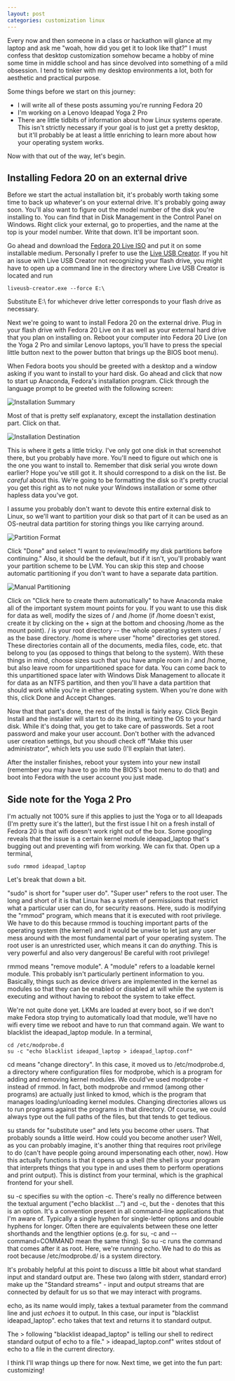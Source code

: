 ```yaml
---
layout: post
categories: customization linux
---
```


Every now and then someone in a class or hackathon will glance at my laptop
and ask me "woah, how did you get it to look like that?" I must confess that
desktop customization somehow became a hobby of mine some time in middle school
and has since devolved into something of a mild obsession. I tend to tinker
with my desktop environments a lot, both for aesthetic and practical purpose.

Some things before we start on this journey:
 * I will write all of these posts assuming you're running Fedora 20
 * I'm working on a Lenovo Ideapad Yoga 2 Pro
 * There are little tidbits of information about how Linux systems operate.
   This isn't strictly necessary if your goal is to just get a pretty desktop,
   but it'll probably be at least a little enriching to learn more about how
   your operating system works.

Now with that out of the way, let's begin.

Installing Fedora 20 on an external drive
-----------------------------------------
Before we start the actual installation bit, it's probably worth taking
some time to back up whatever's on your external drive. It's probably going
away soon. You'll also want to figure out the model number of the disk
you're installing to. You can find that in Disk Management in the Control Panel
on Windows. Right click your external, go to properties, and the name at the
top is your model number. Write that down. It'll be important soon.

Go ahead and download the
[Fedora 20 Live ISO](http://fedoraproject.org/en_GB/get-fedora "Fedora 20 Live ISO Download")
and put it on some installable medium. Personally I prefer to use the
[Live USB Creator](https://fedorahosted.org/liveusb-creator/ "Live USB Creator Download").
If you hit an issue with Live USB Creator not recognizing your flash drive,
you might have to open up a command line in the directory where Live USB
Creator is located and run

    liveusb-creator.exe --force E:\

Substitute E:\ for whichever drive letter corresponds to your flash drive as
necessary.

Next we're going to want to install Fedora 20 on the external drive. Plug in
your flash drive with Fedora 20 Live on it as well as your external hard drive
that you plan on installing on. Reboot your computer into Fedora 20 Live
(on the Yoga 2 Pro and similar Lenovo laptops, you'll have to press the special
little button next to the power button that brings up the BIOS boot menu).

When Fedora boots you should be greeted with a desktop and a window asking if
you want to install to your hard disk. Go ahead and click that now to start up
Anaconda, Fedora's installation program. Click through the language prompt to
be greeted with the following screen:

<img src="/images/blog/customization/install_summary.png" class="full-width" alt="Installation Summary">

Most of that is pretty self explanatory, except the installation destination
part. Click on that.

<img src="/images/blog/customization/install_destination.png" class="full-width" alt="Installation Destination">

This is where it gets a little tricky. I've only got one disk in that
screenshot there, but you probably have more. You'll need to figure out which
one is the one you want to install to. Remember that disk serial you wrote down
earlier? Hope you've still got it. It should correspond to a disk on the list.
Be *careful* about this. We're going to be formatting the disk so it's pretty
crucial you get this right as to not nuke your Windows installation or some
other hapless data you've got.

I assume you probably don't want to devote this entire external disk to Linux,
so we'll want to partition your disk so that part of it can be used as an
OS-neutral data partition for storing things you like carrying around.

<img src="/images/blog/customization/install_partition_1.png" class="full-width" alt="Partition Format">

Click "Done" and select "I want to review/modify my disk partitions before
continuing." Also, it should be the default, but if it isn't, you'll probably
want your partition scheme to be LVM. You can skip this step and choose
automatic partitioning if you don't want to have a separate data partition.

<img src="/images/blog/customization/install_partition_2.png" class="full-width" alt="Manual Partitioning">

Click on "Click here to create them automatically" to have Anaconda
make all of the important system mount points for you. If you want to use this
disk for data as well, modify the sizes of / and /home (if /home doesn't exist,
create it by clicking on the + sign at the bottom and choosing /home as the
mount point). / is your root directory -- the whole operating system uses / as
the base directory. /home is where user "home" directories get stored. These
directories contain all of the documents, media files, code, etc. that belong
to you (as opposed to things that belong to the system). With these things in
mind, choose sizes such that you have ample room in / and /home, but also leave
room for unpartitioned space for data. You can come back to this unpartitioned
space later with Windows Disk Management to allocate it for data as an NTFS
partition, and then you'll have a data partition that should work while you're
in either operating system. When you're done with this, click Done and
Accept Changes.

Now that that part's done, the rest of the install is fairly easy. Click Begin
Install and the installer will start to do its thing, writing the OS to your
hard disk. While it's doing that, you get to take care of passwords. Set a root
password and make your user account. Don't bother with the advanced user
creation settings, but you shoudl check off "Make this user administrator",
which lets you use sudo (I'll explain that later).

After the installer finishes, reboot your system into your new install
(remember you may have to go into the BIOS's boot menu to do that) and
boot into Fedora with the user account you just made.

Side note for the Yoga 2 Pro
----------------------------
I'm actually not 100% sure if this applies to just the Yoga or to all Ideapads
(I'm pretty sure it's the latter), but the first issue I hit on a fresh install
of Fedora 20 is that wifi doesn't work right out of the box. Some googling
reveals that the issue is a certain kernel module ideapad\_laptop that's bugging
out and preventing wifi from working. We can fix that. Open up a terminal,

    sudo rmmod ideapad_laptop

Let's break that down a bit.

"sudo" is short for "super user do". "Super user" refers to the root user. The
long and short of it is that Linux has a system of permissions that restrict
what a particular user can do, for security reasons. Here, sudo is modifying
the "rmmod" program, which means that it is executed with root privilege. We
have to do this because rmmod is touching important parts of the operating
system (the kernel) and it would be unwise to let just any user mess around
with the most fundamental part of your operating system. The root user is an
unrestricted user, which means it can do *anything*. This is very powerful and
also very dangerous! Be careful with root privilege!

rmmod means "remove module". A "module" refers to a loadable kernel module.
This probably isn't particularly pertinent information to you. Basically,
things such as device drivers are implemented in the kernel as modules so
that they can be enabled or disabled at will while the system is executing
and without having to reboot the system to take effect.

We're not quite done yet. LKMs are loaded at every boot, so if we don't make
Fedora stop trying to automatically load that module, we'll have no wifi every
time we reboot and have to run that command again. We want to blacklist the 
ideapad\_laptop module. In a terminal,

	cd /etc/modprobe.d
	su -c "echo blacklist ideapad_laptop > ideapad_laptop.conf"

cd means "change directory". In this case, it moved us to /etc/modprobe.d,
a directory where configuration files for modprobe, which is a program for
adding and removing kernel modules. We could've used modprobe -r instead of
rmmod. In fact, both modprobe and rmmod (among other programs) are actually
just linked to kmod, which is the program that manages loading/unloading
kernel modules. Changing directories allows us to run programs against the
programs in that directory. Of course, we could always type out the full paths
of the files, but that tends to get tedious.

su stands for "substitute user" and lets you become other users. That probably
sounds a little weird. How could you become another user? Well, as you can
probably imagine, it's another thing that requires root privilege to do
(can't have people going around impersonating each other, now). How this
actually functions is that it opens up a shell (the shell is your program that
interprets things that you type in and uses them to perform operations and
print output). This is distinct from your terminal, which is the graphical
frontend for your shell.

su -c specifies su with the option -c. There's really no difference between
the textual argument ("echo blacklist ...") and -c, but the - denotes that this
is an option. It's a convention present in all command-line applications that
I'm aware of. Typically a single hyphen for single-letter options and double
hyphens for longer. Often there are equivalents between these one letter
shorthands and the lengthier options (e.g. for su, -c and --command=COMMAND
mean the same thing). So su -c runs the command that comes after it as root.
Here, we're running echo. We had to do this as root because
/etc/modprobe.d/ is a system directory.

It's probably helpful at this point to discuss a little bit about what standard
input and standard output are. These two (along with stderr, standard error)
make up the "Standard streams" - input and output streams that are connected by
default for us so that we may interact with programs.

echo, as its name would imply, takes a textual parameter from the command line 
and just *echoes* it to output. In this case, our input is
"blacklist ideapad_laptop". echo takes that text and returns it to standard
output.

The > following "blacklist ideapad\_laptop" is telling our shell to redirect
standard output of echo to a file." > ideapad\_laptop.conf" writes stdout of
echo to a file in the current directory.

I think I'll wrap things up there for now. Next time, we get into the fun part:
customizing!